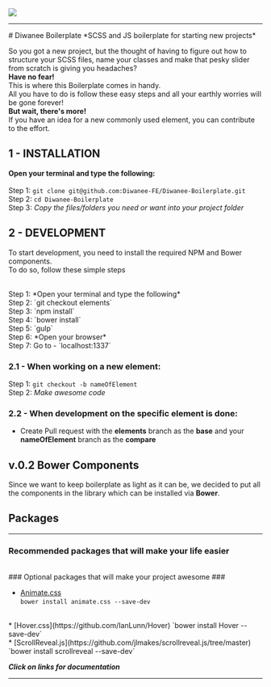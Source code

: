 <img src="http://www.diwanee-serbia.com/assets/img/diwanee-logo-header.png">
<hr>
# Diwanee Boilerplate
*SCSS and JS boilerplate for starting new projects*

So you got a new project, but the thought of having to figure out how to structure your SCSS files, name your classes and make that pesky slider from scratch is giving you headaches?
<br />
**Have no fear!**
<br />
This is where this Boilerplate comes in handy.
<br />
All you have to do is follow these easy steps and all your earthly worries will be gone forever!
<br />
**But wait, there's more!**
<br />
If you have an idea for a new commonly used element, you can contribute to the effort.

## 1 - INSTALLATION
**Open your terminal and type the following:**
<br />
<br />
Step 1: `git clone git@github.com:Diwanee-FE/Diwanee-Boilerplate.git`
<br />
Step 2: `cd Diwanee-Boilerplate`
<br />
Step 3: *Copy the files/folders you need or want into your project folder*



## 2 - DEVELOPMENT
To start development, you need to install the required NPM and Bower components.
<br />
To do so, follow these simple steps

<br />
Step 1: *Open your terminal and type the following*
<br />
Step 2: `git checkout elements`
<br />
Step 3: `npm install`
<br />
Step 4: `bower install`
<br />
Step 5: `gulp`
<br />
Step 6: *Open your browser*
<br />
Step 7: Go to - `localhost:1337`

### 2.1 -  When working on a new element:
Step 1: `git checkout -b nameOfElement`
<br />
Step 2: *Make awesome code*

### 2.2 - When development on the specific element is done:
- Create Pull request with the **elements** branch as the **base** and your **nameOfElement** branch as the **compare**


## v.0.2 Bower Components
  Since we want to keep boilerplate as light as it can be, we decided to put all the components in the library which can be installed via **Bower**.


## Packages
<hr>

### Recommended packages that will make your life easier ###

<br>
### Optional packages that will make your project awesome ###

 * [Animate.css](https://github.com/daneden/animate.css)     
 `bower install animate.css --save-dev`
 <br>
 * [Hover.css](https://github.com/IanLunn/Hover)     
 `bower install Hover --save-dev`
 <br>
 * [ScrollReveal.js](https://github.com/jlmakes/scrollreveal.js/tree/master)     
 `bower install scrollreveal --save-dev`

***Click on links for documentation***

<hr>
